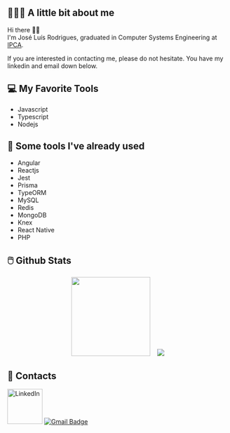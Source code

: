 ## 👨🏻‍💻 A little bit about me

Hi there 👋🏻  
I'm José Luís Rodrigues, graduated in Computer Systems Engineering at [IPCA](https://ipca.pt/en/).

If you are interested in contacting me, please do not hesitate. You have my linkedin and email down below.

## 💻 My Favorite Tools

- Javascript
- Typescript
- Nodejs

## 🔨 Some tools I've already used

- Angular
- Reactjs
- Jest
- Prisma
- TypeORM
- MySQL
- Redis
- MongoDB
- Knex
- React Native
- PHP

## 🖱️ Github Stats

<p align="center">
<a ref="https://github.com/galleonpt">
<img height="180" src="https://github-activity-readme-stats.vercel.app/api?username=galleonpt&include_all_commits=true&count_private=true&show_icons=true&theme=github_dark&hide_border=true"/>
&nbsp;&nbsp;
<img src="https://github-readme-stats-galleonpt.vercel.app/api/top-langs/?username=galleonpt&layout=compact&theme=github_dark&hide_border=true&exclude_repo=github-readme-stats&hide=makefile"/>
</a>
</p>

## 📱 Contacts

[<a href="https://www.linkedin.com/in/jos%C3%A9-gln-rodrigues/" ><img src="https://img.shields.io/badge/LinkedIn-0077B5?style=for-the-badge&logo=linkedin&logoColor=white" alt="LinkedIn" width="80px"/></a>](url)
[![Gmail Badge](https://img.shields.io/badge/-jose15.luis00@gmail.com-c14438?style=flat-square&logo=Gmail&logoColor=white&link=mailto:jose15.luis00@gmail.com)](mailto:jose15.luis00@gmail.com)
